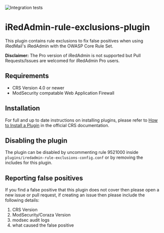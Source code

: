 ![Integration tests](https://github.com/EsadCetiner/iredadmin-rule-exclusions-plugin/actions/workflows/integration.yml/badge.svg)

# iRedAdmin-rule-exclusions-plugin
This plugin contains rule exclusions to fix false positives when using iRedMail's iRedAdmin with the OWASP Core Rule Set.

**Disclaimer:** The Pro version of iRedAdmin is not supported but Pull Requests/Issues are welcomed for iRedAdmin Pro users.

## Requirements
- CRS Version 4.0 or newer
- ModSecurity compatable Web Application Firewall

## Installation

For full and up to date instructions on installing plugins, please refer to [How to Install a Plugin](https://coreruleset.org/docs/concepts/plugins/#how-to-install-a-plugin) in the official CRS documentation.

## Disabling the plugin
The plugin can be disabled by uncommenting rule 9521000 inside ``plugins/iredadmin-rule-exclusions-config.conf`` or by removing the includes for this plugin.

## Reporting false positives
If you find a false positive that this plugin does not cover then please open a new issue or pull request, if creating an issue then please include the following details:

1. CRS Version
2. ModSecurity/Coraza Version
3. modsec audit logs
4. what caused the false positive
